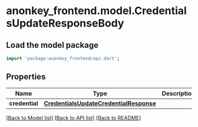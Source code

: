 # anonkey_frontend.model.CredentialsUpdateResponseBody

## Load the model package

```dart
import 'package:anonkey_frontend/api.dart';
```

## Properties

 Name           | Type                                                                              | Description | Notes      
----------------|-----------------------------------------------------------------------------------|-------------|------------
 **credential** | [**CredentialsUpdateCredentialResponse**](CredentialsUpdateCredentialResponse.md) |             | [optional] 

[[Back to Model list]](../README.md#documentation-for-models) [[Back to API list]](../README.md#documentation-for-api-endpoints) [[Back to README]](../README.md)


